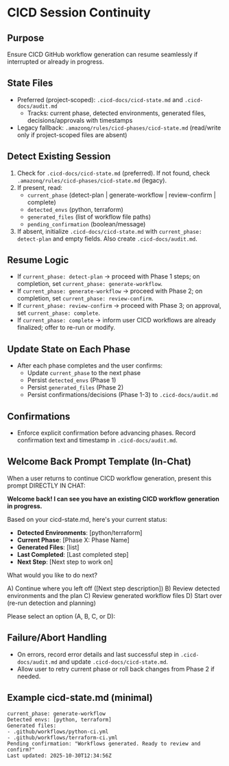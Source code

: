 # CICD Session Continuity

## Purpose

Ensure CICD GitHub workflow generation can resume seamlessly if interrupted or already in progress.

## State Files

- Preferred (project-scoped): `.cicd-docs/cicd-state.md` and `.cicd-docs/audit.md`
  - Tracks: current phase, detected environments, generated files, decisions/approvals with timestamps
- Legacy fallback: `.amazonq/rules/cicd-phases/cicd-state.md` (read/write only if project-scoped files are absent)

## Detect Existing Session

1. Check for `.cicd-docs/cicd-state.md` (preferred). If not found, check `.amazonq/rules/cicd-phases/cicd-state.md` (legacy).
2. If present, read:
   - `current_phase` (detect-plan | generate-workflow | review-confirm | complete)
   - `detected_envs` (python, terraform)
   - `generated_files` (list of workflow file paths)
   - `pending_confirmation` (boolean/message)
3. If absent, initialize `.cicd-docs/cicd-state.md` with `current_phase: detect-plan` and empty fields. Also create `.cicd-docs/audit.md`.

## Resume Logic

- If `current_phase: detect-plan` → proceed with Phase 1 steps; on completion, set `current_phase: generate-workflow`.
- If `current_phase: generate-workflow` → proceed with Phase 2; on completion, set `current_phase: review-confirm`.
- If `current_phase: review-confirm` → proceed with Phase 3; on approval, set `current_phase: complete`.
- If `current_phase: complete` → inform user CICD workflows are already finalized; offer to re-run or modify.

## Update State on Each Phase

- After each phase completes and the user confirms:
  - Update `current_phase` to the next phase
  - Persist `detected_envs` (Phase 1)
  - Persist `generated_files` (Phase 2)
  - Persist confirmations/decisions (Phase 1-3) to `.cicd-docs/audit.md`

## Confirmations

- Enforce explicit confirmation before advancing phases. Record confirmation text and timestamp in `.cicd-docs/audit.md`.

## Welcome Back Prompt Template (In-Chat)

When a user returns to continue CICD workflow generation, present this prompt DIRECTLY IN CHAT:

**Welcome back! I can see you have an existing CICD workflow generation in progress.**

Based on your cicd-state.md, here's your current status:

- **Detected Environments**: [python/terraform]
- **Current Phase**: [Phase X: Phase Name]
- **Generated Files**: [list]
- **Last Completed**: [Last completed step]
- **Next Step**: [Next step to work on]

What would you like to do next?

A) Continue where you left off ([Next step description])
B) Review detected environments and the plan
C) Review generated workflow files
D) Start over (re-run detection and planning)

Please select an option (A, B, C, or D):

## Failure/Abort Handling

- On errors, record error details and last successful step in `.cicd-docs/audit.md` and update `.cicd-docs/cicd-state.md`.
- Allow user to retry current phase or roll back changes from Phase 2 if needed.

## Example cicd-state.md (minimal)

```
current_phase: generate-workflow
Detected envs: [python, terraform]
Generated files:
- .github/workflows/python-ci.yml
- .github/workflows/terraform-ci.yml
Pending confirmation: "Workflows generated. Ready to review and confirm?"
Last updated: 2025-10-30T12:34:56Z
```
